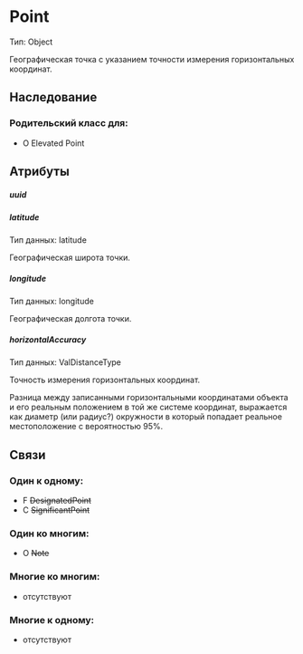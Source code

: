 Point
====
Тип: Object

Географическая точка с указанием точности измерения горизонтальных координат.

## Наследование

### Родительский класс для:
- O Elevated Point

## Атрибуты

##### uuid

##### latitude
Тип данных: latitude

Географическая широта точки.

##### longitude
Тип данных: longitude

Географическая долгота точки.

##### horizontalAccuracy
Тип данных: ValDistanceType

Точность измерения горизонтальных координат.

Разница между записанными горизонтальными координатами объекта и его реальным положением в той же системе координат, выражается как диаметр (или радиус?) окружности в который попадает реальное местоположение с вероятностью 95%.

## Связи

### Один к одному:

- F ~~DesignatedPoint~~
- C ~~SignificantPoint~~

### Один ко многим:

- O ~~Note~~

### Многие ко многим:

- отсутствуют

### Многие к одному:

- отсутствуют
